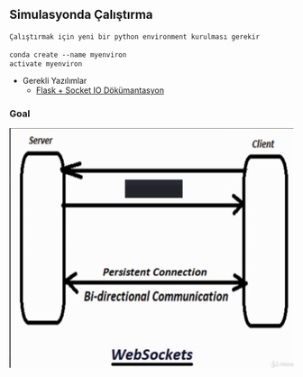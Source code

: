 ## Simulasyonda Çalıştırma
    Çalıştırmak için yeni bir python environment kurulması gerekir
    
    conda create --name myenviron
    activate myenviron


- Gerekli Yazılımlar
    - [Flask + Socket IO Dökümantasyon](https://flask-socketio.readthedocs.io/en/latest/)
    


### Goal
![goal](images/goal.png)